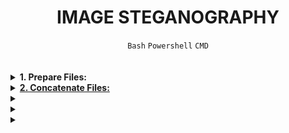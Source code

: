 <h1 align="center"><b>IMAGE STEGANOGRAPHY</b></h1>
<div align="center"><code>Bash</code> <code>Powershell</code> <code>CMD</code></div>

<!-- <br>

##  -->


<!-- <br>
<hr>
<h3><a href=>Notes</a></h3>
<hr> -->

<br>
<br>

<details>
<summary><b><a href=" "> </a>1. Prepare Files:</b></summary><br>

Ensure you have an image file (`pic.jpg`) and the text file (`hidden.txt`) ready in the same directory.

<br><p align="center">※※※※※※※※※※※※</p><br>
</details>


<details>
<summary><b><a href=" ">2. Concatenate Files:</a></b></summary><br>


<br><p align="center">※※※※※※※※※※※※</p><br>
</details>


<details>
<summary><b><a href=" "> </a></b></summary><br>


<br><p align="center">※※※※※※※※※※※※</p><br>
</details>


<details>
<summary><b><a href=" "> </a></b></summary><br>


<br><p align="center">※※※※※※※※※※※※</p><br>
</details>


<details>
<summary><b><a href=" "> </a></b></summary><br>


<br><p align="center">※※※※※※※※※※※※</p><br>
</details>



